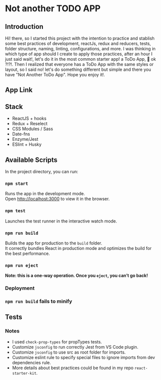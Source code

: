 # Not another TODO APP

## Introduction

Hi! there, so I started this project with the intention to practice and stablish some best practices of development, reactJs, redux and reducers, tests, folder structure, naming, linting, configurations, and more.
I was thinking in which type of app should I create to apply those practices, after an hour I just said wait!, let's do it in the most common starter app! a ToDo App, 🤔 ok ?!?!. Then I realized that everyone has a ToDo App with the same styles or layout, so I said no! let's do something different but simple and there you have "Not Another ToDo App". Hope you enjoy it!.

## App Link

## Stack

- ReactJS + hooks
- Redux + Reselect
- CSS Modules / Sass
- Date-fns
- Enzyme/Jest
- ESlint + Husky

## Available Scripts

In the project directory, you can run:

### `npm start`

Runs the app in the development mode.<br>
Open [http://localhost:3000](http://localhost:3000) to view it in the browser.

### `npm test`

Launches the test runner in the interactive watch mode.<br>

### `npm run build`

Builds the app for production to the `build` folder.<br>
It correctly bundles React in production mode and optimizes the build for the best performance.

### `npm run eject`

**Note: this is a one-way operation. Once you `eject`, you can’t go back!**

### Deployment

### `npm run build` fails to minify

## Tests

### Notes

- I used `check-prop-types` for propTypes tests.
- Customize `jsconfig` to run correctly Jest from VS Code plugin.
- Customize `jsconfig` to use src as root folder for imports.
- Customize eslint rule to specify special files to ignore imports from dev dependencies rule.
- More details about best practices could be found in my repo `react-starter-kit`.
